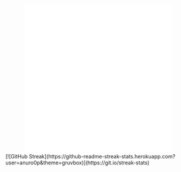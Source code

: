 
<div align="center">
    <img src="hithere.svg" width="400" height="400" alt="css-in-readme">
</div>
[![GitHub Streak](https://github-readme-streak-stats.herokuapp.com?user=anuro0p&theme=gruvbox)](https://git.io/streak-stats)

